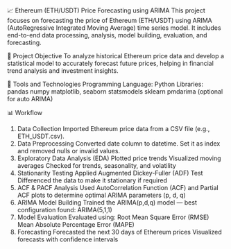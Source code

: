📈 Ethereum (ETH/USDT) Price Forecasting using ARIMA
This project focuses on forecasting the price of Ethereum (ETH/USDT) using ARIMA (AutoRegressive Integrated Moving Average) time series model. It includes end-to-end data processing, analysis, model building, evaluation, and forecasting.

📌 Project Objective
To analyze historical Ethereum price data and develop a statistical model to accurately forecast future prices, helping in financial trend analysis and investment insights.

🧰 Tools and Technologies
Programming Language: Python
Libraries:
pandas
numpy
matplotlib, seaborn
statsmodels
sklearn
pmdarima (optional for auto ARIMA)

📊 Workflow
1. Data Collection
Imported Ethereum price data from a CSV file (e.g., ETH_USDT.csv).
2. Data Preprocessing
Converted date column to datetime.
Set it as index and removed nulls or invalid values.
3. Exploratory Data Analysis (EDA)
Plotted price trends
Visualized moving averages
Checked for trends, seasonality, and volatility
4. Stationarity Testing
Applied Augmented Dickey-Fuller (ADF) Test
Differenced the data to make it stationary if required
5. ACF & PACF Analysis
Used AutoCorrelation Function (ACF) and Partial ACF plots to determine optimal ARIMA parameters (p, d, q)
6. ARIMA Model Building
Trained the ARIMA(p,d,q) model — best configuration found: ARIMA(5,1,1)
7. Model Evaluation
Evaluated using:
Root Mean Square Error (RMSE)
Mean Absolute Percentage Error (MAPE)
8. Forecasting
Forecasted the next 30 days of Ethereum prices
Visualized forecasts with confidence intervals
